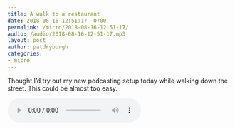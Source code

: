 ```yaml
---
title: A walk to a restaurant
date: 2018-08-16 12:51:17 -0700
permalink: /micro/2018-08-16-12-51-17/
audio: /audio/2018-08-16-12-51-17.mp3
layout: post
author: patdryburgh
categories:
- micro
---
```


Thought I’d try out my new podcasting setup today while walking down the street. This could be almost too easy.

<audio scr="{{ '/audio/2018-08-16-12-51-17.mp3' | absolute_url }}" controls="controls">
  <source src="{{ '/audio/2018-08-16-12-51-17.mp3' | absolute_url }}">
  <a href="{{ '/audio/2018-08-16-12-51-17.mp3' | absolute_url }}">Download Audio</a>
</audio>